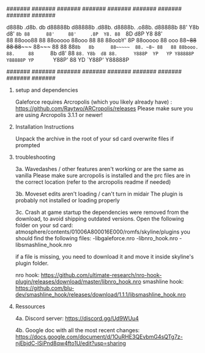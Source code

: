 ####### ####### ####### ####### ####### ####### ####### ####### #######

 d888b   .d8b.  db      d88888b d88888b  .d88b.  d8888b.  .o88b. d88888b 
88' Y8b d8' `8b 88      88'     88'     .8P  Y8. 88  `8D d8P  Y8 88'     
88      88ooo88 88      88ooooo 88ooo   88    88 88oobY' 8P      88ooooo 
88  ooo 88~~~88 88      88~~~~~ 88~~~   88    88 88`8b   8b      88~~~~~ 
88. ~8~ 88   88 88booo. 88.     88      `8b  d8' 88 `88. Y8b  d8 88.     
 Y888P  YP   YP Y88888P Y88888P YP       `Y88P'  88   YD  `Y88P' Y88888P 
                                                                         
####### ####### ####### ####### ####### ####### ####### ####### #######

1. setup and dependencies

	Galeforce requires Arcropolis (which you likely already have) : https://github.com/Raytwo/ARCropolis/releases
	Please make sure you are using Arcropolis 3.1.1 or newer!


2. Installation Instructions

	Unpack the archive in the root of your sd card
	overwrite files if prompted

3. troubleshooting

	3a. Wavedashes / other features aren't working or are the same as vanilla
	Please make sure arcropolis is installed and the prc files are in the correct location (refer to the arcropolis readme if needed)

	3b. Moveset edits aren't loading / can't turn in midair
	The plugin is probably not installed or loading properly

	3c. Crash at game startup
	the dependencies were removed from the download, to avoid shipping outdated versions.
	Open the following folder on your sd card: atmosphere/contents/01006A800016E000/romfs/skyline/plugins
	you should find the following files:
		-libgaleforce.nro
		-libnro_hook.nro
		-libsmashline_hook.nro

	if a file is missing, you need to download it and move it inside skyline's plugin folder.

	nro hook: https://github.com/ultimate-research/nro-hook-plugin/releases/download/master/libnro_hook.nro
	smashline hook: https://github.com/blu-dev/smashline_hook/releases/download/1.1.1/libsmashline_hook.nro

4. Ressources

	4a. Discord server: https://discord.gg/Ud9WUu4

	4b. Google doc with all the most recent changes: https://docs.google.com/document/d/1OuRHE3QEvbmG4sQTg7z-njEbjdC-lSiPnd8qw4fto1U/edit?usp=sharing
